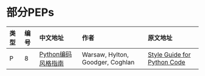 部分PEPs
===


|类型|编号|中文地址|作者|原文地址|
|:----|:----|:----|:----|:----|
|P|8|[Python编码风格指南]() |Warsaw, Hylton, Goodger, Coghlan|[Style Guide for Python Code](https://www.python.org/dev/peps/pep-0001/)|
